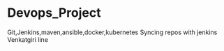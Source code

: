 # Devops_Project
Git,Jenkins,maven,ansible,docker,kubernetes
Syncing repos with jenkins
Venkatgiri line

